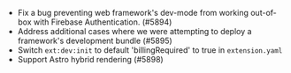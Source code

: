 - Fix a bug preventing web framework's dev-mode from working out-of-box with Firebase Authentication. (#5894)
- Address additional cases where we were attempting to deploy a framework's development bundle (#5895)
- Switch `ext:dev:init` to default 'billingRequired' to true in `extension.yaml`
- Support Astro hybrid rendering (#5898)
